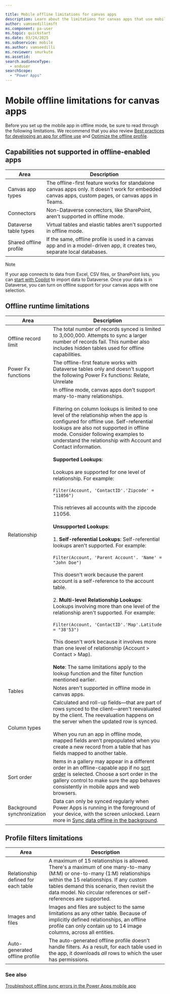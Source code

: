 ```yaml
---

title: Mobile offline limitations for canvas apps
description: Learn about the limitations for canvas apps that use mobile offline.
author: vamseedillimsft
ms.component: pa-user
ms.topic: quickstart
ms.date: 03/24/2025
ms.subservice: mobile
ms.author: vamseedilli
ms.reviewer: smurkute
ms.assetid: 
search.audienceType: 
  - enduser
searchScope:
  - "Power Apps"
---
```


# Mobile offline limitations for canvas apps

Before you set up the mobile app in offline mode, be sure to read through the following limitations. We recommend that you also review [Best practices for developing an app for offline use](best-practices-offline.md) and [Optimize the offline profile](mobile-offline-guidelines.md).

## Capabilities not supported in offline-enabled apps

|Area |Description|  
|-------------|---------|  
| Canvas app types|The offline-first feature works for standalone canvas apps only. It doesn't work for embedded canvas apps, custom pages, or canvas apps in Teams.|
|Connectors|Non-Dataverse connectors, like SharePoint, aren't supported in offline mode.|
|Dataverse table types| Virtual tables and elastic tables aren't supported in offline mode.|
|Shared offline profile| If the same, offline profile is used in a canvas app and in a model-driven app, it creates two, separate local databases. |

> [!NOTE]
> If your app connects to data from Excel, CSV files, or SharePoint lists, you can [start with Copilot](/power-apps/maker/data-platform/create-edit-entities-portal?#tabpanel_1_sharepoint) to import data to Dataverse. Once your data is in Dataverse, you can turn on offline support for your canvas apps with one selection.

## Offline runtime limitations


|Area |Description|  
|-------------|---------| 
|Offline record limit|The total number of records synced is limited to 3,000,000. Attempts to sync a larger number of records fail. This number also includes hidden tables used for offline capabilities.|
| Power Fx functions|The offline-first feature works with Dataverse tables only and doesn't support the following Power Fx functions: Relate, Unrelate |
|Relationship |In offline mode, canvas apps don't support many-to-many relationships. <br><br>Filtering on column lookups is limited to one level of the relationship when the app is configured for offline use. Self-referential lookups are also not supported in offline mode. Consider following examples to understand the relationship with Account and Contact information. <br><br> **Supported Lookups**: <br><br>Lookups are supported for one level of relationship. For example:  <br><br>`Filter(Account, 'ContactID'.'Zipcode' = "11056")` <br><br>This retrieves all accounts with the zipcode 11056. <br><br> **Unsupported Lookups**: <br><br> 1. **Self-referential Lookups**: Self-referential lookups aren't supported. For example: <br><br>`Filter(Account, 'Parent Account'. 'Name' = "John Doe")` <br><br>This doesn't work because the parent account is a self-reference to the account table. <br><br> 2. **Multi-level Relationship Lookups**: Lookups involving more than one level of the relationship aren't supported. For example: <br><br>`Filter(Account, 'ContactID'.'Map'.Latitude = "38'53")` <br><br> This doesn't work because it involves more than one level of relationship (Account > Contact > Map). <br><br>  **Note**: The same limitations apply to the lookup function and the filter function mentioned earlier.|
|Tables | Notes aren't supported in offline mode in canvas apps. |
|Column types |Calculated and roll-up fields&mdash;that are part of rows synced to the client&mdash;aren't reevaluated by the client. The reevaluation happens on the server when the updated row is synced.<br><br>When you run an app in offline mode, mapped fields aren’t prepopulated when you create a new record from a table that has fields mapped to another table.|
|Sort order|Items in a gallery may appear in a different order in an offline-capable app if no [sort order](/power-platform/power-fx/reference/function-sort) is selected. Choose a sort order in the gallery control to make sure the app behaves consistently in mobile apps and web browsers.|
|Background synchronization|Data can only be synced regularly when Power Apps is running in the foreground of your device, with the screen unlocked. Learn more in [Sync data offline in the background](sync-data-offline-background.md).|

## Profile filters limitations

|Area |Description|  
|-------------|---------|  
|Relationship defined for each table|A maximum of 15 relationships is allowed. There's a maximum of one many-to-many (M:M) or one-to-many (1:M) relationships within the 15 relationships. If any custom tables demand this scenario, then revisit the data model. No circular references or self-references are supported.|
|Images and files|Images and files are subject to the same limitations as any other table. Because of implicitly defined relationships, an offline profile can only contain up to 14 image columns, across all entities.|
|Auto-generated offline profile| The auto-generated offline profile doesn't handle filters. As a result, for each table used in the app, it downloads *all* rows to which the user has permissions.|

### See also
[Troubleshoot offline sync errors in the Power Apps mobile app](/troubleshoot/power-platform/power-apps/mobile-apps/mobile-offline-troubleshooting)
